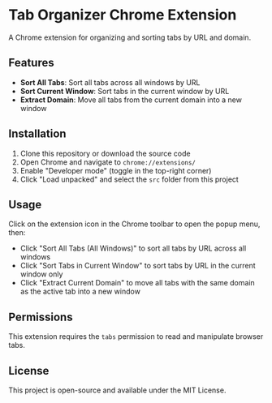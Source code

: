 # Tab Organizer Chrome Extension

A Chrome extension for organizing and sorting tabs by URL and domain.

## Features

- **Sort All Tabs**: Sort all tabs across all windows by URL
- **Sort Current Window**: Sort tabs in the current window by URL
- **Extract Domain**: Move all tabs from the current domain into a new window

## Installation

1. Clone this repository or download the source code
2. Open Chrome and navigate to `chrome://extensions/`
3. Enable "Developer mode" (toggle in the top-right corner)
4. Click "Load unpacked" and select the `src` folder from this project

## Usage

Click on the extension icon in the Chrome toolbar to open the popup menu, then:

- Click "Sort All Tabs (All Windows)" to sort all tabs by URL across all windows
- Click "Sort Tabs in Current Window" to sort tabs by URL in the current window only
- Click "Extract Current Domain" to move all tabs with the same domain as the active tab into a new window

## Permissions

This extension requires the `tabs` permission to read and manipulate browser tabs.

## License

This project is open-source and available under the MIT License.